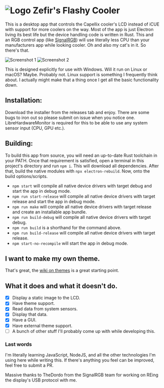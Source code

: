 # ![Logo](https://raw.githubusercontent.com/brunostjohn/zefirs-flashy-cooler/main/assets/images/favicon-32x32.png) Zefir's Flashy Cooler

This is a desktop app that controls the Capellix cooler's LCD instead of iCUE with support for more coolers on the way. Most of the app is just Electron living its best life but the device handling code is written in Rust. This and an RGB control app (like [SignalRGB](https://signalrgb.com/)) will use literally less CPU than your manufacturers app while looking cooler. Oh and also my cat's in it. So there's that.

![Screenshot 1](https://raw.githubusercontent.com/brunostjohn/zefirs-flashy-cooler/main/assets/images/screenshot.png)
![Screenshot 2](https://raw.githubusercontent.com/brunostjohn/zefirs-flashy-cooler/main/assets/images/screenshot2.png)

This is designed explicitly for use with Windows.
Will it run on Linux or macOS? Maybe. Probably not. Linux support is something I frequently think about. I actually might make that a thing once I get all the basic functionality down.

## Installation:

Download the installer from the releases tab and enjoy. There are some bugs to iron out so please submit on issue when you notice one. LibreHardwareMonitor is required for this to be able to use any system sensor input (CPU, GPU etc.).

## Building:

To build this app from source, you will need an up-to-date Rust toolchain in your PATH. Once that requirement is satisfied, open a terminal in this project's directory and run `npm i`. This will download all dependencies. After that, build the native modules with `npx electron-rebuild`. Now, onto the build options/scripts.

- `npm start` will compile all native device drivers with target debug and start the app in debug mode.
- `npm run start-release` will compile all native device drivers with target release and start the app in debug mode.
- `npm run make` will compile all native device drivers with target release and create an installable app bundle.
- `npm run build-debug` will compile all native device drivers with target debug.
- `npm run build` is a shorthand for the command above.
- `npm run build-release` will compile all native device drivers with target release.
- `npm start-no-recompile` will start the app in debug mode.

## I want to make my own theme.

That's great, the [wiki on themes](https://github.com/brunostjohn/zefirs-flashy-cooler/wiki/Themes) is a great starting point.

## What it does and what it doesn't do.

- [x] Display a static image to the LCD.
- [x] Have theme support.
- [x] Read data from system sensors.
- [x] Display that data.
- [x] Have a GUI.
- [x] Have external theme support.
- [ ] A bunch of other stuff I'll probably come up with while developing this.

### Last words

I'm literally learning JavaScript, NodeJS, and all the other technologies I'm using here while writing this. If there's anything you feel can be improved, feel free to submit a PR.

Massive thanks to TheDordo from the SignalRGB team for working on REing the display's USB protocol with me.
